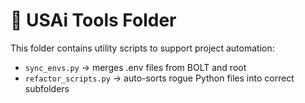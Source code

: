 # 🧰 USAi Tools Folder

This folder contains utility scripts to support project automation:

- `sync_envs.py` → merges .env files from BOLT and root
- `refactor_scripts.py` → auto-sorts rogue Python files into correct subfolders
